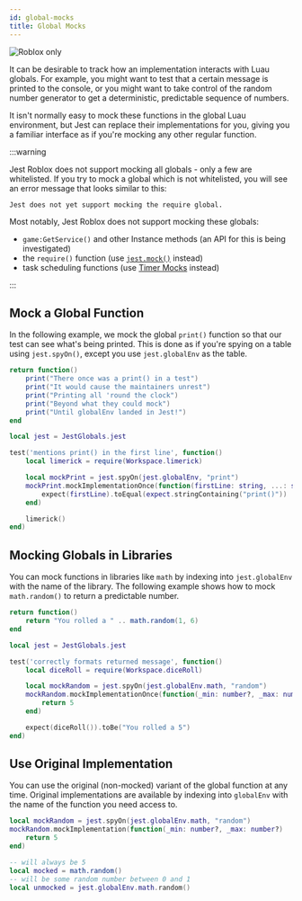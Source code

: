 ```yaml
---
id: global-mocks
title: Global Mocks
---
```


<img alt='Roblox only' src='img/roblox-only.svg'/>

It can be desirable to track how an implementation interacts with Luau globals.
For example, you might want to test that a certain message is printed to the
console, or you might want to take control of the random number generator to get
a deterministic, predictable sequence of numbers.

It isn't normally easy to mock these functions in the global Luau environment,
but Jest can replace their implementations for you, giving you a familiar
interface as if you're mocking any other regular function.

:::warning

Jest Roblox does not support mocking all globals - only a few are whitelisted.
If you try to mock a global which is not whitelisted, you will see an error
message that looks similar to this:

```
Jest does not yet support mocking the require global.
```

Most notably, Jest Roblox does not support mocking these globals:

- `game:GetService()` and other Instance methods (an API for this is being investigated)
- the `require()` function (use [`jest.mock()`](jest-object) instead)
- task scheduling functions (use [Timer Mocks](timer-mocks) instead)

:::

## Mock a Global Function

In the following example, we mock the global `print()` function so that our test
can see what's being printed. This is done as if you're spying on a table using
`jest.spyOn()`, except you use `jest.globalEnv` as the table.

```lua title="limerick.lua"
return function()
	print("There once was a print() in a test")
	print("It would cause the maintainers unrest")
	print("Printing all 'round the clock")
	print("Beyond what they could mock")
	print("Until globalEnv landed in Jest!")
end
```

```lua title="__tests__/limerick.spec.lua"
local jest = JestGlobals.jest

test('mentions print() in the first line', function()
	local limerick = require(Workspace.limerick)

	local mockPrint = jest.spyOn(jest.globalEnv, "print")
	mockPrint.mockImplementationOnce(function(firstLine: string, ...: string)
		expect(firstLine).toEqual(expect.stringContaining("print()"))
	end)

	limerick()
end)
```

## Mocking Globals in Libraries

You can mock functions in libraries like `math` by indexing into
`jest.globalEnv` with the name of the library. The following example shows how
to mock `math.random()` to return a predictable number.

```lua title="diceRoll.lua"
return function()
	return "You rolled a " .. math.random(1, 6)
end
```

```lua title="__tests__/diceRoll.spec.lua"
local jest = JestGlobals.jest

test('correctly formats returned message', function()
	local diceRoll = require(Workspace.diceRoll)

	local mockRandom = jest.spyOn(jest.globalEnv.math, "random")
	mockRandom.mockImplementationOnce(function(_min: number?, _max: number?)
		return 5
	end)

	expect(diceRoll()).toBe("You rolled a 5")
end)
```

## Use Original Implementation

You can use the original (non-mocked) variant of the global function at any
time. Original implementations are available by indexing into `globalEnv` with
the name of the function you need access to.

```lua
local mockRandom = jest.spyOn(jest.globalEnv.math, "random")
mockRandom.mockImplementation(function(_min: number?, _max: number?)
	return 5
end)

-- will always be 5
local mocked = math.random()
-- will be some random number between 0 and 1
local unmocked = jest.globalEnv.math.random()
```